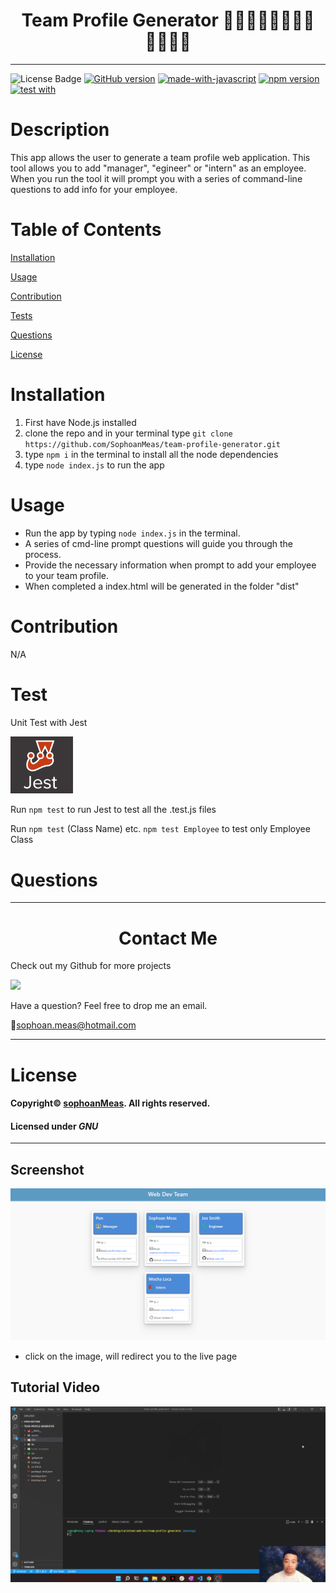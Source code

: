 

<h1 align="center">Team Profile Generator 🧑‍✈️🤵‍♀️👩‍🔧🧑‍🔬👩‍🎓🧑‍🎓</h1>

---

![License Badge](https://img.shields.io/github/license/sophoanMeas/professional-readme-generator?&logo=GNU)
[![GitHub version](https://badge.fury.io/gh/sophoanMeas%2Fteam-profile-generator.svg)](https://badge.fury.io/gh/sophoanMeas%2Fteam-profile-generator.svg)
[![made-with-javascript](https://img.shields.io/badge/Made%20with-JavaScript-1f425f.svg)](https://www.javascript.com)
[![npm version](https://badge.fury.io/js/inquirer.svg)](https://badge.fury.io/js/inquirer)
[![test with](https://img.shields.io/badge/Test%20with-Jest-blue)](https://jestjs.io/)
# Description

This app allows the user to generate a team profile web application. This tool allows you to add "manager", "egineer" or "intern" as an employee. When you run the tool it will prompt you with a series of command-line questions to add info for your employee.

# Table of Contents

[Installation](#installation)

[Usage](#usage)

[Contribution](#contribution)

[Tests](#test)

[Questions](#questions)

[License](#license)

# Installation

1. First have Node.js installed
2. clone the repo and in your terminal type `git clone https://github.com/SophoanMeas/team-profile-generator.git`
3. type `npm i` in the terminal to install all the node dependencies
4. type `node index.js` to run the app
 
# Usage

- Run the app by typing `node index.js` in the terminal. 
- A series of cmd-line prompt questions will guide you through the process. 
- Provide the necessary information when prompt to add your employee to your team profile.
- When completed a index.html will be generated in the folder "dist"
# Contribution

N/A

# Test

Unit Test with Jest

[<img src="./assets/images/jestlogo.png" width="100" target="_blank"/>](https://jestjs.io/)

Run `npm test` to run Jest to test all the .test.js files

Run `npm test` (Class Name) etc. `npm test Employee` to test only Employee Class
# Questions

---

<h1 align="center">Contact Me</h1>


Check out my Github for more projects

[![](https://img.shields.io/badge/github-blue?style=for-the-badge)](https://github.com/sophoanMeas)

Have a question? Feel free to drop me an email.

📧[sophoan.meas@hotmail.com](mailto:sophoan.meas@hotmail.com)

---

# License

#### Copyright© [sophoanMeas](https://github.com/sophoanMeas). All rights reserved.
#### Licensed under *GNU*

---

## Screenshot
![Alt text](./assets/images/screenshot.png)

- click on the image, will redirect you to the live page
## Tutorial Video
[![](./assets/images/tutorial.png)](https://drive.google.com/drive/folders/1YYWcJLq1BA4vXzimyM8-N440fhCn9gvu?usp=sharing)
